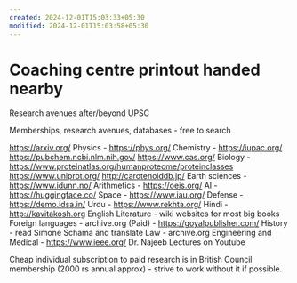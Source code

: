 ```yaml
---
created: 2024-12-01T15:03:33+05:30
modified: 2024-12-01T15:03:58+05:30
---
```


# Coaching centre printout handed nearby

Research avenues after/beyond UPSC

Memberships, research avenues, databases - free to search

https://arxiv.org/
Physics - https://phys.org/
Chemistry - https://iupac.org/
https://pubchem.ncbi.nlm.nih.gov/
https://www.cas.org/
Biology - 
https://www.proteinatlas.org/humanproteome/proteinclasses
https://www.uniprot.org/
http://carotenoiddb.jp/
Earth sciences -
https://www.idunn.no/
Arithmetics - https://oeis.org/
AI - https://huggingface.co/
Space - https://www.iau.org/
Defense - https://demo.idsa.in/
Urdu - https://www.rekhta.org/
Hindi - http://kavitakosh.org
English Literature - wiki websites for most big books
Foreign languages - archive.org
(Paid) -
https://goyalpublisher.com/
History - read Simone Schama and translate
Law - archive.org
Engineering and Medical - https://www.ieee.org/
Dr. Najeeb Lectures on Youtube

Cheap individual subscription to paid research is in British Council membership (2000 rs annual approx) - strive to work without it if possible.
